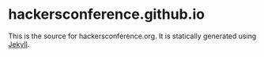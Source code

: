 # hackersconference.github.io

This is the source for hackersconference.org. It is statically generated using [Jekyll](https://jekyllrb.com/).